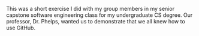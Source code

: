 This was a short exercise I did with my group members in my senior capstone software engineering class for my undergraduate CS degree. Our professor, Dr. Phelps, wanted us to demonstrate that we all knew how to use GitHub.

